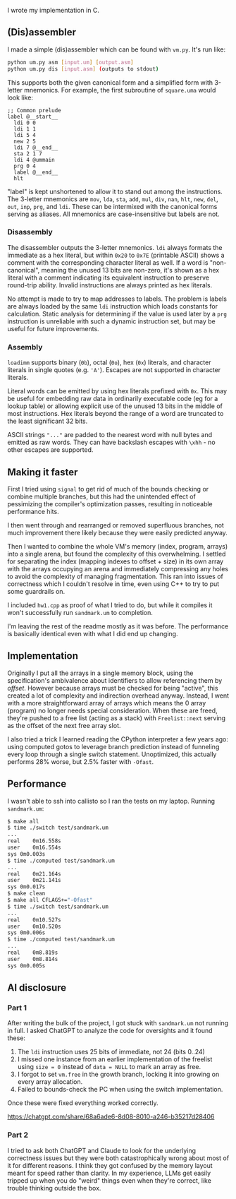 I wrote my implementation in C.

## (Dis)assembler
I made a simple (dis)assembler which can be found with `vm.py`. It's run like:

```bash
python um.py asm [input.um] [output.asm]
python um.py dis [input.asm] (outputs to stdout)
```

This supports both the given canonical form and a simplified form with 3-letter mnemonics. For example, the first subroutine of `square.uma` would look like:

```
;; Common prelude
label @__start__
  ldi 0 0
  ldi 1 1
  ldi 5 4
  new 2 5
  ldi 7 @__end__
  sta 2 1 7
  ldi 4 @ummain
  prg 0 4
  label @__end__
  hlt
```

"label" is kept unshortened to allow it to stand out among the instructions. The 3-letter mnemonics are `mov`, `lda`, `sta`, `add`, `mul`, `div`, `nan`, `hlt`, `new`, `del`, `out`, `inp`, `prg`, and `ldi`. These can be intermixed with the canonical forms serving as aliases. All mnemonics are case-insensitive but labels are not.

### Disassembly
The disassembler outputs the 3-letter mnemonics. `ldi` always formats the immediate as a hex literal, but within `0x20` to `0x7E` (printable ASCII) shows a comment with the corresponding character literal as well. If a word is "non-canonical", meaning the unused 13 bits are non-zero, it's shown as a hex literal with a comment indicating its equivalent instruction to preserve round-trip ability. Invalid instructions are always printed as hex literals.

No attempt is made to try to map addresses to labels. The problem is labels are always loaded by the same `ldi` instruction which loads constants for calculation. Static analysis for determining if the value is used later by a `prg` instruction is unreliable with such a dynamic instruction set, but may be useful for future improvements.

### Assembly
`loadimm` supports binary (`0b`), octal (`0o`), hex (`0x`) literals, and character literals in single quotes (e.g. `'A'`). Escapes are not supported in character literals.

Literal words can be emitted by using hex literals prefixed with `0x`. This may be useful for embedding raw data in ordinarily executable code (eg for a lookup table) or allowing explicit use of the unused 13 bits in the middle of most instructions. Hex literals beyond the range of a word are truncated to the least significant 32 bits.

ASCII strings `"..."` are padded to the nearest word with null bytes and emitted as raw words. They can have backslash escapes with `\xhh` - no other escapes are supported.

## Making it faster
First I tried using `signal` to get rid of much of the bounds checking or combine multiple branches, but this had the unintended effect of pessimizing the compiler's optimization passes, resulting in noticeable performance hits.

I then went through and rearranged or removed superfluous branches, not much improvement there likely because they were easily predicted anyway.

Then I wanted to combine the whole VM's memory (index, program, arrays) into a single arena, but found the complexity of this overwhelming. I settled for separating the index (mapping indexes to offset + size) in its own array with the arrays occupying an arena and immediately compressing any holes to avoid the complexity of managing fragmentation. This ran into issues of correctness which I couldn't resolve in time, even using C++ to try to put some guardrails on.

I included `hw1.cpp` as proof of what I tried to do, but while it compiles it won't successfully run `sandmark.um` to completion.

I'm leaving the rest of the readme mostly as it was before. The performance is basically identical even with what I did end up changing.

## Implementation
Originally I put all the arrays in a single memory block, using the specification's ambivalence about identifiers to allow referencing them by *offset*. However because arrays must be checked for being "active", this created a lot of complexity and indirection overhead anyway. Instead, I went with a more straightforward array of arrays which means the 0 array (program) no longer needs special consideration. When these are freed, they're pushed to a free list (acting as a stack) with `Freelist::next` serving as the offset of the next free array slot.

I also tried a trick I learned reading the CPython interpreter a few years ago: using computed gotos to leverage branch prediction instead of funneling every loop through a single switch statement. Unoptimized, this actually performs 28% worse, but 2.5% faster with `-Ofast`.

## Performance
I wasn't able to ssh into callisto so I ran the tests on my laptop. Running `sandmark.um`:

```bash
$ make all
$ time ./switch test/sandmark.um
...
real	0m16.558s
user	0m16.554s
sys	0m0.003s
$ time ./computed test/sandmark.um
...
real	0m21.164s
user	0m21.141s
sys	0m0.017s
$ make clean
$ make all CFLAGS+="-Ofast"
$ time ./switch test/sandmark.um
...
real	0m10.527s
user	0m10.520s
sys	0m0.006s
$ time ./computed test/sandmark.um
...
real	0m8.819s
user	0m8.814s
sys	0m0.005s
```

## AI disclosure
### Part 1
After writing the bulk of the project, I got stuck with `sandmark.um` not running in full. I asked ChatGPT to analyze the code for oversights and it found these:
1. The `ldi` instruction uses 25 bits of immediate, not 24 (bits 0..24)
2. I missed one instance from an earlier implementation of the freelist using `size = 0` instead of `data = NULL` to mark an array as free.
3. I forgot to set `vm.free` in the growth branch, locking it into growing on every array allocation.
4. Failed to bounds-check the PC when using the switch implementation.

Once these were fixed everything worked correctly.

https://chatgpt.com/share/68a6ade6-8d08-8010-a246-b35217d28406

### Part 2
I tried to ask both ChatGPT and Claude to look for the underlying correctness issues but they were both catastrophically wrong about most of it for different reasons. I think they got confused by the memory layout meant for speed rather than clarity. In my experience, LLMs get easily tripped up when you do "weird" things even when they're correct, like trouble thinking outside the box.